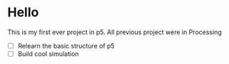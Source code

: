 # Hello 

This is my first ever project in p5. All previous project were in Processing 

 - [ ] Relearn the basic structure of p5 
 - [ ] Build cool simulation